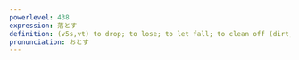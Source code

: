 ```yaml
---
powerlevel: 438
expression: 落とす
definition: (v5s,vt) to drop; to lose; to let fall; to clean off (dirt, makeup, paint, etc.); to remove (e.g. stains); to download; (P)
pronunciation: おとす
---
```

